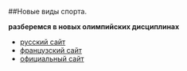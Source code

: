 ##Новые виды спорта.

**разберемся в новых олимпийских дисциплинах**
- [русский сайт](http://inosmi.ru/sport/20140207/217296995.html)
- [французский сайт](http://www.atlantico.fr/decryptage/jo-tout-pour-comprendre-8-nouvelles-disciplines-sportives-introduites-sotchi-974738.html)
- [официальный сайт](http://www.sochi2014.com/novosti-igri-v-sochi-stali-pervimi-srazu-dlya-12-novih-vidov-sorevnovaniy)
